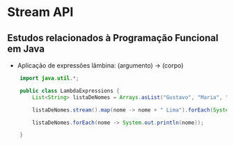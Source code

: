 <h1>Stream API </h1>

<h2> Estudos relacionados à Programação Funcional em Java </h2>

* Aplicação de expressões lâmbina: (argumento) -> (corpo)

```java
    import java.util.*;

    public class LambdaExpressions {
        List<String> listaDeNomes = Arrays.asList("Gustavo", "Maria", "Antônio");

        listaDeNomes.stream().map(nome -> nome + " Lima").forEach(System.out::println);

        listaDeNomes.forEach(nome -> System.out.println(nome)); 

    }
```

